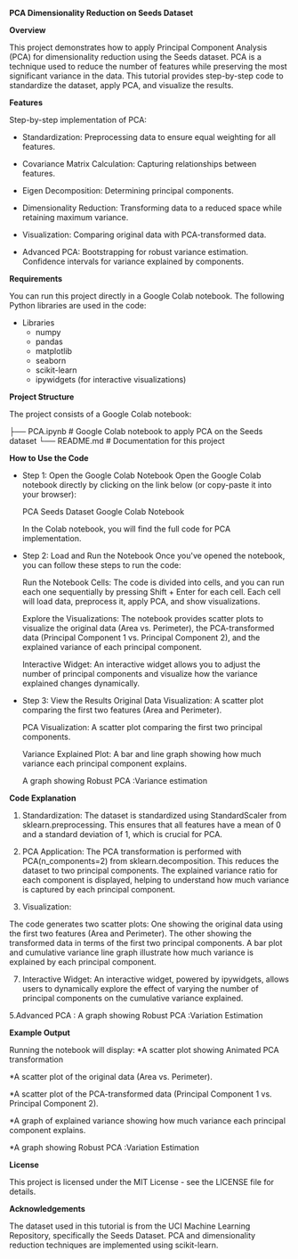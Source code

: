 **PCA Dimensionality Reduction on Seeds Dataset**

**Overview**

This project demonstrates how to apply Principal Component Analysis (PCA) for dimensionality reduction using the Seeds dataset. PCA is a technique used to reduce the number of features while preserving the most significant variance in the data. This tutorial provides step-by-step code to standardize the dataset, apply PCA, and visualize the results.

**Features**

Step-by-step implementation of PCA:

* Standardization: Preprocessing data to ensure equal weighting for all features.

* Covariance Matrix Calculation: Capturing relationships between features.

* Eigen Decomposition: Determining principal components.

* Dimensionality Reduction: Transforming data to a reduced space while retaining maximum variance.

* Visualization: Comparing original data with PCA-transformed data.

* Advanced PCA:
  Bootstrapping for robust variance estimation.
  Confidence intervals for variance explained by components.

**Requirements**

You can run this project directly in a Google Colab notebook. The following Python libraries are used in the code:
* Libraries
  * numpy
  * pandas
  * matplotlib
  * seaborn
  * scikit-learn
  * ipywidgets (for interactive visualizations)
    
**Project Structure**

The project consists of a Google Colab notebook:

├── PCA.ipynb    # Google Colab notebook to apply PCA on the Seeds dataset
└── README.md                  # Documentation for this project

**How to Use the Code**

* Step 1: Open the Google Colab Notebook
  Open the Google Colab notebook directly by clicking on the link below (or copy-paste it into your browser):

  PCA Seeds Dataset Google Colab Notebook

  In the Colab notebook, you will find the full code for PCA implementation.

* Step 2: Load and Run the Notebook
  Once you've opened the notebook, you can follow these steps to run the code:

  Run the Notebook Cells: The code is divided into cells, and you can run each one sequentially by pressing Shift + Enter for each cell. Each cell will load data, preprocess it, apply PCA, and show 
  visualizations.

  Explore the Visualizations: The notebook provides scatter plots to visualize the original data (Area vs. Perimeter), the PCA-transformed data (Principal Component 1 vs. Principal Component 2), and the 
  explained variance of each principal component.

  Interactive Widget: An interactive widget allows you to adjust the number of principal components and visualize how the variance explained changes dynamically.

* Step 3: View the Results
  Original Data Visualization: A scatter plot comparing the first two features (Area and Perimeter).
  
  PCA Visualization: A scatter plot comparing the first two principal components.
  
  Variance Explained Plot: A bar and line graph showing how much variance each principal component explains.

  A graph showing Robust PCA :Variance estimation

**Code Explanation**

1. Standardization:
   The dataset is standardized using StandardScaler from sklearn.preprocessing. This ensures that all features have a mean of 0 and a standard deviation of 1, which is crucial for PCA.

3. PCA Application:
   The PCA transformation is performed with PCA(n_components=2) from sklearn.decomposition. This reduces the dataset to two principal components.
The explained variance ratio for each component is displayed, helping to understand how much variance is captured by each principal component.

5. Visualization:
   
The code generates two scatter plots:
One showing the original data using the first two features (Area and Perimeter).
The other showing the transformed data in terms of the first two principal components.
A bar plot and cumulative variance line graph illustrate how much variance is explained by each principal component.

7. Interactive Widget:
An interactive widget, powered by ipywidgets, allows users to dynamically explore the effect of varying the number of principal components on the cumulative variance explained.

5.Advanced PCA :
A graph showing Robust PCA :Variation Estimation

**Example Output**

Running the notebook will display:
*A scatter plot showing Animated PCA transformation

*A scatter plot of the original data (Area vs. Perimeter).

*A scatter plot of the PCA-transformed data (Principal Component 1 vs. Principal Component 2).

*A graph of explained variance showing how much variance each principal component explains.

*A graph showing Robust PCA :Variation Estimation

**License**

This project is licensed under the MIT License - see the LICENSE file for details.

**Acknowledgements**

The dataset used in this tutorial is from the UCI Machine Learning Repository, specifically the Seeds Dataset.
PCA and dimensionality reduction techniques are implemented using scikit-learn.
